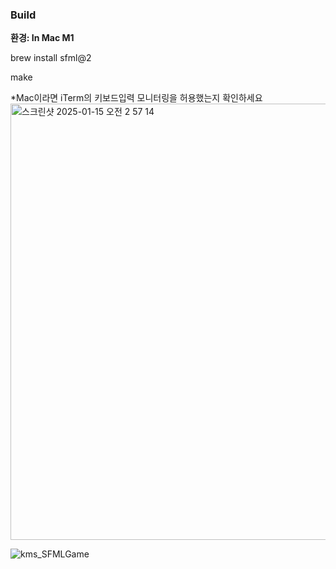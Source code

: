 ### Build

**환경: In Mac M1**

brew install sfml@2

make

*Mac이라면 iTerm의 키보드입력 모니터링을 허용했는지 확인하세요 
<img width="698" alt="스크린샷 2025-01-15 오전 2 57 14" src="https://github.com/user-attachments/assets/355c9cfb-37a4-4415-8685-530dabc5132e" />


![kms_SFMLGame](https://github.com/user-attachments/assets/7b0e32ad-5fe2-43e5-aa06-64155b90e2ce)
